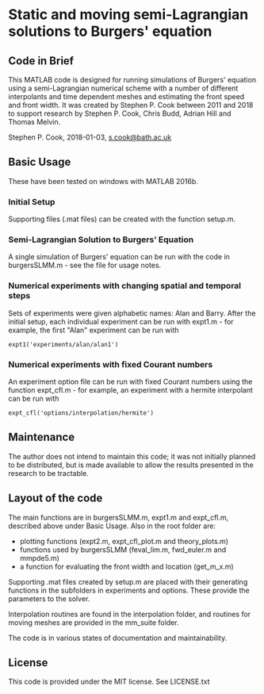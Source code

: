 # Static and moving semi-Lagrangian solutions to Burgers' equation

## Code in Brief

This MATLAB code is designed for running simulations of Burgers' equation using
a semi-Lagrangian numerical scheme with a number of different interpolants and
time dependent meshes and estimating the front speed and front width.  It was
created by Stephen P. Cook between 2011 and 2018 to support research by Stephen P.
Cook, Chris Budd, Adrian Hill and Thomas Melvin.

Stephen P. Cook, 2018-01-03, s.cook@bath.ac.uk

## Basic Usage

These have been tested on windows with MATLAB 2016b.

### Initial Setup

Supporting files (.mat files) can be created with the function setup.m.

### Semi-Lagrangian Solution to Burgers' Equation

A single simulation of Burgers' equation can be run with the code in
burgersSLMM.m - see the file for usage notes.

### Numerical experiments with changing spatial and temporal steps

Sets of experiments were given alphabetic names: Alan and Barry. After the
initial setup, each individual experiment can be run with expt1.m - for
example, the first "Alan" experiment can be run with

    expt1('experiments/alan/alan1')

### Numerical experiments with fixed Courant numbers

An experiment option file can be run with fixed Courant numbers using the
function expt_cfl.m - for example, an experiment with a hermite interpolant can
be run with

    expt_cfl('options/interpolation/hermite')

## Maintenance

The author does not intend to maintain this code; it was not initially planned
to be distributed, but is made available to allow the results presented in the
research to be tractable.

## Layout of the code

The main functions are in burgersSLMM.m, expt1.m and expt_cfl.m, described
above under Basic Usage.  Also in the root folder are:
 - plotting functions (expt2.m, expt_cfl_plot.m and theory_plots.m)
 - functions used by burgersSLMM (feval_lim.m, fwd_euler.m and mmpde5.m)
 - a function for evaluating the front width and location (get_m_x.m)

Supporting .mat files created by setup.m are placed with their generating
functions in the subfolders in experiments and options.  These provide the
parameters to the solver.

Interpolation routines are found in the interpolation folder, and routines for
moving meshes are provided in the mm_suite folder.

The code is in various states of documentation and maintainability.

## License

This code is provided under the MIT license. See LICENSE.txt
